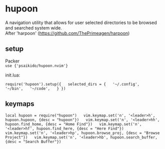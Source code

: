 # hupoon

A navigation utility that allows for user selected directories to be browsed and searched system wide.  
After 'harpoon' (https://github.com/ThePrimeagen/harpoon) 


## setup
Packer  
`use {'psaikido/hupoon.nvim'}`

init.lua:  

`require('hupoon').setup({  
    selected_dirs = {  
        '~/.config',  
        '~/bin',  
        '~/code',  
    }
})`


## keymaps
`local hupoon = require("hupoon")  
vim.keymap.set('n', '<leader>h', hupoon.hupoon, {desc = "hupoon"})  
vim.keymap.set('n', '<leader>hh', hupoon.find_home, {desc = "Home Find"})  
vim.keymap.set('n', '<leader>hf', hupoon.find_here, {desc = "Here Find"})  
vim.keymap.set('n', '<leader>hp', hupoon.browse_proj, {desc = "Browse Project"})  
vim.keymap.set('n', '<leader>hb', hupoon.search_buffer, {desc = "Search Buffer"})`  
